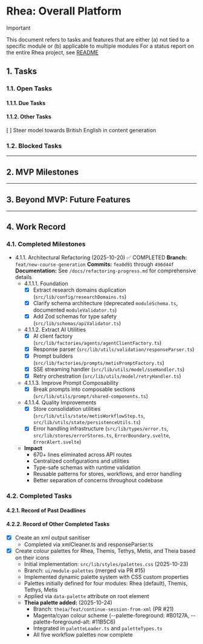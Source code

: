 # Rhea: Overall Platform
> [!IMPORTANT]
> This document refers to tasks and features that are either (a) not tied to a specific module or (b) applicable to multiple modules
> For a status report on the entire Rhea project, see [README](./README.md)

## 1. Tasks
### 1.1. Open Tasks
#### 1.1.1. Due Tasks

#### 1.1.2. Other Tasks
[ ] Steer model towards British English in content generation

### 1.2. Blocked Tasks

---

## 2. MVP Milestones

---

## 3. Beyond MVP: Future Features

---

## 4. Work Record
### 4.1. Completed Milestones
- 4.1.1. Architectural Refactoring (2025-10-20) ✅ COMPLETED
  **Branch:** `feat/new-course-generation`
  **Commits:** `fea0d91` through `496d44f`
  **Documentation:** See `/docs/refactoring-progress.md` for comprehensive details
  - 4.1.1.1. Foundation
    - [x] Extract research domains duplication (`src/lib/config/researchDomains.ts`)
    - [x] Clarify schema architecture (deprecated `moduleSchema.ts`, documented `moduleValidator.ts`)
    - [x] Add Zod schemas for type safety (`src/lib/schemas/apiValidator.ts`)
  - 4.1.1.2. Extract AI Utilities
    - [x] AI client factory (`src/lib/factories/agents/agentClientFactory.ts`)
    - [x] Response parser (`src/lib/utils/validation/responseParser.ts`)
    - [x] Prompt builders (`src/lib/factories/prompts/metisPromptFactory.ts`)
    - [x] SSE streaming handler (`src/lib/utils/model/sseHandler.ts`)
    - [x] Retry orchestration (`src/lib/utils/model/retryHandler.ts`)
  - 4.1.1.3. Improve Prompt Composability
    - [x] Break prompts into composable sections (`src/lib/utils/prompt/shared-components.ts`)
  - 4.1.1.4. Quality Improvements
    - [x] Store consolidation utilities (`src/lib/utils/state/metisWorkflowStep.ts`, `src/lib/utils/state/persistenceUtils.ts`)
    - [x] Error handling infrastructure (`src/lib/types/error.ts`, `src/lib/stores/errorStores.ts`, `ErrorBoundary.svelte`, `ErrorAlert.svelte`)
  - **Impact**
    - 670+ lines eliminated across API routes
    - Centralized configurations and utilities
    - Type-safe schemas with runtime validation
    - Reusable patterns for stores, workflows, and error handling
    - Better separation of concerns throughout codebase

### 4.2. Completed Tasks
#### 4.2.1. Record of Past Deadlines

#### 4.2.2. Record of Other Completed Tasks
- [x] Create an xml output sanitiser
  - Completed via xmlCleaner.ts and responseParser.ts
- [x] Create colour palettes for Rhea, Themis, Tethys, Metis, and Theia based on their icons
  - Initial implementation: `src/lib/styles/palettes.css` (2025-10-23)
  - Branch: `ui/module-palettes` (merged via PR #15)
  - Implemented dynamic palette system with CSS custom properties
  - Palettes initially defined for four modules: Rhea (default), Themis, Tethys, Metis
  - Applied via `data-palette` attribute on root element
  - **Theia palette added:** (2025-10-24)
    - Branch: `theia/feat/continue-session-from-xml` (PR #21)
    - Magenta/cyan colour scheme (--palette-foreground: #B0127A, --palette-foreground-alt: #11B5C6)
    - Integrated in `paletteLoader.ts` and `paletteTypes.ts`
    - All five workflow palettes now complete
